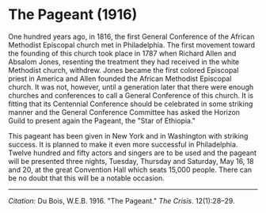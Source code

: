 <!--
title:   The Pageant
author:  Du Bois, W.E.B.
journal: The Crisis
year:    1916
volume:  12
issue:   1
pages:   28-29
-->

# The Pageant (1916)

One hundred years ago, in 1816, the first General Conference of the African Methodist Episcopal church met in Philadelphia. The first movement toward the founding of this church took place in 1787 when Richard Allen and Absalom Jones, resenting the treatment they had received in the white Methodist church, withdrew. Jones became the first colored Episcopal priest in America and Allen founded the African Methodist Episcopal church. It was not, however, until a generation later that there were enough churches and conferences to call a General Conference of this church. It is fitting that its Centennial Conference should be celebrated in some striking manner and the General Conference Committee has asked the Horizon Guild to present again the Pageant, the "Star of Ethiopia."

This pageant has been given in New York and in Washington with striking success. It is planned to make it even more successful in Philadelphia. Twelve hundred and fifty actors and singers are to be used and the pageant will be presented three nights, Tuesday, Thursday and Saturday, May 16, 18 and 20, at the great Convention Hall which seats 15,000 people. There can be no doubt that this will be a notable occasion.

______________
*Citation:* Du Bois, W.E.B. 1916. "The Pageant." *The Crisis*. 12(1):28&ndash;29.